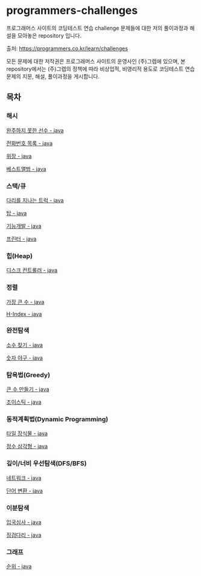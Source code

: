 # programmers-challenges
프로그래머스 사이트의 코딩테스트 연습 challenge 문제들에 대한 저의 풀이과정과 해설을 모아놓은 repository 입니다.

출처: https://programmers.co.kr/learn/challenges

모든 문제에 대한 저작권은 프로그래머스 사이트의 운영사인 (주)그렙에 있으며, 본 repository에서는 (주)그렙의 정책에 따라 비상업적, 비영리적 용도로 코딩테스트 연습문제의 지문, 해설, 풀이과정을 게시합니다.

## 목차

### 해시

[완주하지 못한 선수 - java](docs/hash-table/retired-runner-java.md)

[전화번호 목록 - java](docs/hash-table/phone-book-java.md)

[위장 - java](docs/hash-table/disguise-java.md)

[베스트앨범 - java](docs/hash-table/best-album-java.md)

### 스택/큐

[다리를 지나는 트럭 - java](docs/stack&queue/bridge-cross-java.md)

[탑 - java](docs/stack&queue/towers-java.md)

[기능개발 - java](docs/stack&queue/function-development-java.md)

[프린터 - java](docs/stack&queue/printer-java.md)

### 힙(Heap)

[디스크 컨트롤러 - java](docs/heap/disk-controller-java.md)

### 정렬

[가장 큰 수 - java](docs/sorting/biggest-number-java.md)

[H-Index - java](docs/sorting/h-index-java.md)

### 완전탐색

[소수 찾기 - java](docs/brute-force/finding-primes-java.md)

[숫자 야구 - java](docs/brute-force/bulls-and-cows-java.md)

### 탐욕법(Greedy)

[큰 수 만들기 - java](docs/greedy/make-big-number-java.md)

[조이스틱 - java](docs/greedy/joystick-java.md)

### 동적계획법(Dynamic Programming)

[타일 장식물 - java](docs/dynamic-programming/tile-decorations-java.md)

[정수 삼각형 - java](docs/dynamic-programming/integer-triangle-java.md)

### 깊이/너비 우선탐색(DFS/BFS)

[네트워크 - java](docs/dfs&bfs/network-java.md)

[단어 변환 - java](docs/dfs&bfs/word-change-java.md)

### 이분탐색

[입국심사 - java](docs/binary-search/papers-please-java.md)

[징검다리 - java](docs/binary-search/stepping-stones-java.md)

### 그래프

[순위 - java](docs/graph/ranking-java.md)
